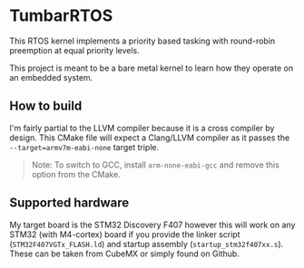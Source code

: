 # TumbarRTOS
This RTOS kernel implements a priority based tasking
with round-robin preemption at equal priority levels.

This project is meant to be a bare metal kernel to
learn how they operate on an embedded system.

## How to build
I'm fairly partial to the LLVM compiler because it
is a cross compiler by design. This CMake file will
expect a Clang/LLVM compiler as it passes the
`--target=armv7m-eabi-none` target triple.

> Note: To switch to GCC, install `arm-none-eabi-gcc` and
> remove this option from the CMake.

## Supported hardware
My target board is the STM32 Discovery F407 however this will
work on any STM32 (with M4-cortex) board if you provide the
linker script (`STM32F407VGTx_FLASH.ld`) and startup assembly
(`startup_stm32f407xx.s`). These can be taken from CubeMX or
simply found on Github.

